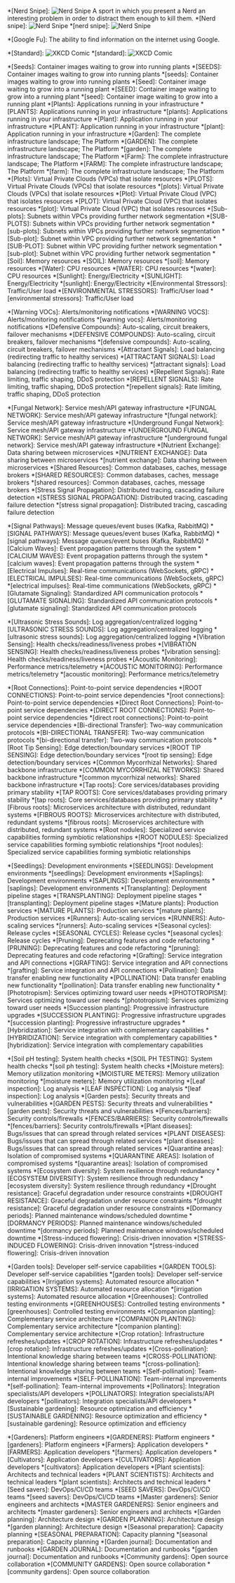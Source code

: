 <!-- Unordered Terms -->

*[Nerd Snipe]: ![Nerd Snipe](https://imgs.xkcd.com/comics/nerd_sniping.png) A sport in which you present a Nerd an interesting problem in order to distract them enough to kill them.
*[Nerd snipe]: ![Nerd Snipe](https://imgs.xkcd.com/comics/nerd_sniping.png)
*[nerd snipe]: ![Nerd Snipe](https://imgs.xkcd.com/comics/nerd_sniping.png)

*[Google Fu]: The ability to find information on the internet using Google.

<!-- Image Tooltip Example - This will show the image on hover -->
*[Standard]: ![XKCD Comic](https://imgs.xkcd.com/comics/standards.png)
*[standard]: ![XKCD Comic](https://imgs.xkcd.com/comics/standards.png)



<!-- The Seeds of Service - Foundation -->

*[Seeds]: Container images waiting to grow into running plants
*[SEEDS]: Container images waiting to grow into running plants
*[seeds]: Container images waiting to grow into running plants
*[Seed]: Container image waiting to grow into a running plant
*[SEED]: Container image waiting to grow into a running plant
*[seed]: Container image waiting to grow into a running plant
*[Plants]: Applications running in your infrastructure
*[PLANTS]: Applications running in your infrastructure
*[plants]: Applications running in your infrastructure
*[Plant]: Application running in your infrastructure
*[PLANT]: Application running in your infrastructure
*[plant]: Application running in your infrastructure
*[Garden]: The complete infrastructure landscape; The Platform
*[GARDEN]: The complete infrastructure landscape; The Platform
*[garden]: The complete infrastructure landscape; The Platform
*[Farm]: The complete infrastructure landscape; The Platform
*[FARM]: The complete infrastructure landscape; The Platform
*[farm]: The complete infrastructure landscape; The Platform
*[Plots]: Virtual Private Clouds (VPCs) that isolate resources
*[PLOTS]: Virtual Private Clouds (VPCs) that isolate resources
*[plots]: Virtual Private Clouds (VPCs) that isolate resources
*[Plot]: Virtual Private Cloud (VPC) that isolates resources
*[PLOT]: Virtual Private Cloud (VPC) that isolates resources
*[plot]: Virtual Private Cloud (VPC) that isolates resources
*[Sub-plots]: Subnets within VPCs providing further network segmentation
*[SUB-PLOTS]: Subnets within VPCs providing further network segmentation
*[sub-plots]: Subnets within VPCs providing further network segmentation
*[Sub-plot]: Subnet within VPC providing further network segmentation
*[SUB-PLOT]: Subnet within VPC providing further network segmentation
*[sub-plot]: Subnet within VPC providing further network segmentation
*[Soil]: Memory resources
*[SOIL]: Memory resources
*[soil]: Memory resources
*[Water]: CPU resources
*[WATER]: CPU resources
*[water]: CPU resources
*[Sunlight]: Energy/Electricity
*[SUNLIGHT]: Energy/Electricity
*[sunlight]: Energy/Electricity
*[Environmental Stressors]: Traffic/User load
*[ENVIRONMENTAL STRESSORS]: Traffic/User load
*[environmental stressors]: Traffic/User load

<!-- Chemical Signaling (VOCs) -->

*[Warning VOCs]: Alerts/monitoring notifications
*[WARNING VOCS]: Alerts/monitoring notifications
*[warning vocs]: Alerts/monitoring notifications
*[Defensive Compounds]: Auto-scaling, circuit breakers, failover mechanisms
*[DEFENSIVE COMPOUNDS]: Auto-scaling, circuit breakers, failover mechanisms
*[defensive compounds]: Auto-scaling, circuit breakers, failover mechanisms
*[Attractant Signals]: Load balancing (redirecting traffic to healthy services)
*[ATTRACTANT SIGNALS]: Load balancing (redirecting traffic to healthy services)
*[attractant signals]: Load balancing (redirecting traffic to healthy services)
*[Repellent Signals]: Rate limiting, traffic shaping, DDoS protection
*[REPELLENT SIGNALS]: Rate limiting, traffic shaping, DDoS protection
*[repellent signals]: Rate limiting, traffic shaping, DDoS protection

<!-- Mycorrhizal Networks -->

*[Fungal Network]: Service mesh/API gateway infrastructure
*[FUNGAL NETWORK]: Service mesh/API gateway infrastructure
*[fungal network]: Service mesh/API gateway infrastructure
*[Underground Fungal Network]: Service mesh/API gateway infrastructure
*[UNDERGROUND FUNGAL NETWORK]: Service mesh/API gateway infrastructure
*[underground fungal network]: Service mesh/API gateway infrastructure
*[Nutrient Exchange]: Data sharing between microservices
*[NUTRIENT EXCHANGE]: Data sharing between microservices
*[nutrient exchange]: Data sharing between microservices
*[Shared Resources]: Common databases, caches, message brokers
*[SHARED RESOURCES]: Common databases, caches, message brokers
*[shared resources]: Common databases, caches, message brokers
*[Stress Signal Propagation]: Distributed tracing, cascading failure detection
*[STRESS SIGNAL PROPAGATION]: Distributed tracing, cascading failure detection
*[stress signal propagation]: Distributed tracing, cascading failure detection

<!-- Electrical/Calcium Signaling -->

*[Signal Pathways]: Message queues/event buses (Kafka, RabbitMQ)
*[SIGNAL PATHWAYS]: Message queues/event buses (Kafka, RabbitMQ)
*[signal pathways]: Message queues/event buses (Kafka, RabbitMQ)
*[Calcium Waves]: Event propagation patterns through the system
*[CALCIUM WAVES]: Event propagation patterns through the system
*[calcium waves]: Event propagation patterns through the system
*[Electrical Impulses]: Real-time communications (WebSockets, gRPC)
*[ELECTRICAL IMPULSES]: Real-time communications (WebSockets, gRPC)
*[electrical impulses]: Real-time communications (WebSockets, gRPC)
*[Glutamate Signaling]: Standardized API communication protocols
*[GLUTAMATE SIGNALING]: Standardized API communication protocols
*[glutamate signaling]: Standardized API communication protocols

<!-- Sound/Vibration Communication -->

*[Ultrasonic Stress Sounds]: Log aggregation/centralized logging
*[ULTRASONIC STRESS SOUNDS]: Log aggregation/centralized logging
*[ultrasonic stress sounds]: Log aggregation/centralized logging
*[Vibration Sensing]: Health checks/readiness/liveness probes
*[VIBRATION SENSING]: Health checks/readiness/liveness probes
*[vibration sensing]: Health checks/readiness/liveness probes
*[Acoustic Monitoring]: Performance metrics/telemetry
*[ACOUSTIC MONITORING]: Performance metrics/telemetry
*[acoustic monitoring]: Performance metrics/telemetry

<!-- Root Networks -->

*[Root Connections]: Point-to-point service dependencies
*[ROOT CONNECTIONS]: Point-to-point service dependencies
*[root connections]: Point-to-point service dependencies
*[Direct Root Connections]: Point-to-point service dependencies
*[DIRECT ROOT CONNECTIONS]: Point-to-point service dependencies
*[direct root connections]: Point-to-point service dependencies
*[Bi-directional Transfer]: Two-way communication protocols
*[BI-DIRECTIONAL TRANSFER]: Two-way communication protocols
*[bi-directional transfer]: Two-way communication protocols
*[Root Tip Sensing]: Edge detection/boundary services
*[ROOT TIP SENSING]: Edge detection/boundary services
*[root tip sensing]: Edge detection/boundary services
*[Common Mycorrhizal Networks]: Shared backbone infrastructure
*[COMMON MYCORRHIZAL NETWORKS]: Shared backbone infrastructure
*[common mycorrhizal networks]: Shared backbone infrastructure
*[Tap roots]: Core services/databases providing primary stability
*[TAP ROOTS]: Core services/databases providing primary stability
*[tap roots]: Core services/databases providing primary stability
*[Fibrous roots]: Microservices architecture with distributed, redundant systems
*[FIBROUS ROOTS]: Microservices architecture with distributed, redundant systems
*[fibrous roots]: Microservices architecture with distributed, redundant systems
*[Root nodules]: Specialized service capabilities forming symbiotic relationships
*[ROOT NODULES]: Specialized service capabilities forming symbiotic relationships
*[root nodules]: Specialized service capabilities forming symbiotic relationships

<!-- Lifecycle Management -->

*[Seedlings]: Development environments
*[SEEDLINGS]: Development environments
*[seedlings]: Development environments
*[Saplings]: Development environments
*[SAPLINGS]: Development environments
*[saplings]: Development environments
*[Transplanting]: Deployment pipeline stages
*[TRANSPLANTING]: Deployment pipeline stages
*[transplanting]: Deployment pipeline stages
*[Mature plants]: Production services
*[MATURE PLANTS]: Production services
*[mature plants]: Production services
*[Runners]: Auto-scaling services
*[RUNNERS]: Auto-scaling services
*[runners]: Auto-scaling services
*[Seasonal cycles]: Release cycles
*[SEASONAL CYCLES]: Release cycles
*[seasonal cycles]: Release cycles
*[Pruning]: Deprecating features and code refactoring
*[PRUNING]: Deprecating features and code refactoring
*[pruning]: Deprecating features and code refactoring
*[Grafting]: Service integration and API connections
*[GRAFTING]: Service integration and API connections
*[grafting]: Service integration and API connections
*[Pollination]: Data transfer enabling new functionality
*[POLLINATION]: Data transfer enabling new functionality
*[pollination]: Data transfer enabling new functionality
*[Phototropism]: Services optimizing toward user needs
*[PHOTOTROPISM]: Services optimizing toward user needs
*[phototropism]: Services optimizing toward user needs
*[Succession planting]: Progressive infrastructure upgrades
*[SUCCESSION PLANTING]: Progressive infrastructure upgrades
*[succession planting]: Progressive infrastructure upgrades
*[Hybridization]: Service integration with complementary capabilities
*[HYBRIDIZATION]: Service integration with complementary capabilities
*[hybridization]: Service integration with complementary capabilities

<!-- Monitoring & Maintenance -->

*[Soil pH testing]: System health checks
*[SOIL PH TESTING]: System health checks
*[soil ph testing]: System health checks
*[Moisture meters]: Memory utilization monitoring
*[MOISTURE METERS]: Memory utilization monitoring
*[moisture meters]: Memory utilization monitoring
*[Leaf inspection]: Log analysis
*[LEAF INSPECTION]: Log analysis
*[leaf inspection]: Log analysis
*[Garden pests]: Security threats and vulnerabilities
*[GARDEN PESTS]: Security threats and vulnerabilities
*[garden pests]: Security threats and vulnerabilities
*[Fences/barriers]: Security controls/firewalls
*[FENCES/BARRIERS]: Security controls/firewalls
*[fences/barriers]: Security controls/firewalls
*[Plant diseases]: Bugs/issues that can spread through related services
*[PLANT DISEASES]: Bugs/issues that can spread through related services
*[plant diseases]: Bugs/issues that can spread through related services
*[Quarantine areas]: Isolation of compromised systems
*[QUARANTINE AREAS]: Isolation of compromised systems
*[quarantine areas]: Isolation of compromised systems
*[Ecosystem diversity]: System resilience through redundancy
*[ECOSYSTEM DIVERSITY]: System resilience through redundancy
*[ecosystem diversity]: System resilience through redundancy
*[Drought resistance]: Graceful degradation under resource constraints
*[DROUGHT RESISTANCE]: Graceful degradation under resource constraints
*[drought resistance]: Graceful degradation under resource constraints
*[Dormancy periods]: Planned maintenance windows/scheduled downtime
*[DORMANCY PERIODS]: Planned maintenance windows/scheduled downtime
*[dormancy periods]: Planned maintenance windows/scheduled downtime
*[Stress-induced flowering]: Crisis-driven innovation
*[STRESS-INDUCED FLOWERING]: Crisis-driven innovation
*[stress-induced flowering]: Crisis-driven innovation

<!-- Platform Engineering -->

*[Garden tools]: Developer self-service capabilities
*[GARDEN TOOLS]: Developer self-service capabilities
*[garden tools]: Developer self-service capabilities
*[Irrigation systems]: Automated resource allocation
*[IRRIGATION SYSTEMS]: Automated resource allocation
*[irrigation systems]: Automated resource allocation
*[Greenhouses]: Controlled testing environments
*[GREENHOUSES]: Controlled testing environments
*[greenhouses]: Controlled testing environments
*[Companion planting]: Complementary service architecture
*[COMPANION PLANTING]: Complementary service architecture
*[companion planting]: Complementary service architecture
*[Crop rotation]: Infrastructure refreshes/updates
*[CROP ROTATION]: Infrastructure refreshes/updates
*[crop rotation]: Infrastructure refreshes/updates
*[Cross-pollination]: Intentional knowledge sharing between teams
*[CROSS-POLLINATION]: Intentional knowledge sharing between teams
*[cross-pollination]: Intentional knowledge sharing between teams
*[Self-pollination]: Team-internal improvements
*[SELF-POLLINATION]: Team-internal improvements
*[self-pollination]: Team-internal improvements
*[Pollinators]: Integration specialists/API developers
*[POLLINATORS]: Integration specialists/API developers
*[pollinators]: Integration specialists/API developers
*[Sustainable gardening]: Resource optimization and efficiency
*[SUSTAINABLE GARDENING]: Resource optimization and efficiency
*[sustainable gardening]: Resource optimization and efficiency

<!-- Human Elements -->

*[Gardeners]: Platform engineers
*[GARDENERS]: Platform engineers
*[gardeners]: Platform engineers
*[Farmers]: Application developers
*[FARMERS]: Application developers
*[farmers]: Application developers
*[Cultivators]: Application developers
*[CULTIVATORS]: Application developers
*[cultivators]: Application developers
*[Plant scientists]: Architects and technical leaders
*[PLANT SCIENTISTS]: Architects and technical leaders
*[plant scientists]: Architects and technical leaders
*[Seed savers]: DevOps/CI/CD teams
*[SEED SAVERS]: DevOps/CI/CD teams
*[seed savers]: DevOps/CI/CD teams
*[Master gardeners]: Senior engineers and architects
*[MASTER GARDENERS]: Senior engineers and architects
*[master gardeners]: Senior engineers and architects
*[Garden planning]: Architecture design
*[GARDEN PLANNING]: Architecture design
*[garden planning]: Architecture design
*[Seasonal preparation]: Capacity planning
*[SEASONAL PREPARATION]: Capacity planning
*[seasonal preparation]: Capacity planning
*[Garden journal]: Documentation and runbooks
*[GARDEN JOURNAL]: Documentation and runbooks
*[garden journal]: Documentation and runbooks
*[Community gardens]: Open source collaboration
*[COMMUNITY GARDENS]: Open source collaboration
*[community gardens]: Open source collaboration

